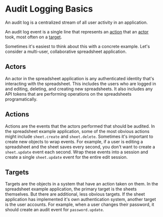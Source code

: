 # Audit Logging Basics

An audit log is a centralized stream of all user activity in an application. 

An audit log event is a single line that represents an [action](/docs/retraced/how-to-audit-log/actions) that an [actor](/docs/retraced/how-to-audit-log/actors) took, most often on a [target](/docs/retraced/how-to-audit-log/targets).

Sometimes it's easiest to think about this with a concrete example. Let's consider a multi-user, collaborative spreadsheet application.

## Actors
An actor in the spreadsheet application is any authenticated identity that's interacting with the spreadsheet. This includes the users who are logged in and editing, deleting, and creating new spreadsheets. It also includes any API tokens that are performing operations on the spreadsheets programatically.

## Actions
Actions are the events that the actors performed that should be audited. In the spreadsheet example application, some of the most obvious actions might include `sheet.create` and `sheet.delete`. Sometimes it's important to create new objects to wrap events. For example, if a user is editing a spreadsheet and the sheet saves every second, you don't want to create a `sheet.update` event each second. Wrap these events into a session and create a single `sheet.update` event for the entire edit session. 

## Targets
Targets are the objects in a system that have an action taken on them. In the spreadsheet example application, the primary target is the sheets themselves. But there are additional, less obvious targets. If the sheet application has implemented it's own authentication system, another target is the user accounts. For example, when a user changes their password, it should create an audit event for `password.update`.